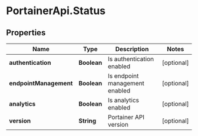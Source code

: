 # PortainerApi.Status

## Properties
Name | Type | Description | Notes
------------ | ------------- | ------------- | -------------
**authentication** | **Boolean** | Is authentication enabled | [optional] 
**endpointManagement** | **Boolean** | Is endpoint management enabled | [optional] 
**analytics** | **Boolean** | Is analytics enabled | [optional] 
**version** | **String** | Portainer API version | [optional] 


